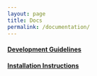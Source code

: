```yaml
---
layout: page
title: Docs
permalink: /documentation/
---
```


#### [Development Guidelines](https://github.com/sensu-plugins/documentation/blob/master/development/developer_guidelines.md)

#### [Installation Instructions](https://github.com/sensu-plugins/documentation/blob/master/user_docs/installation_instructions.md)
